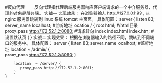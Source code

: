 #反向代理
  反向代理指代理后端服务器响应客户端请求的一个中介服务器，代理的对象是服务端。
实战一
实现效果：
在浏览器输入 http://127.0.0.1:83 , 从 nginx 服务器跳转到 linux 系统 tomcat 主页面。
具体配置：
    server {
        listen       83;
        server_name  localhost;   #监听地址
        location  / {
           root html;  #/html目录
           proxy_pass http://172.52.1.2:8080;  #请求转向
           index  index.html index.htm;      #设置默认页
        }
    }
实战二
实现效果：
根据在浏览器输入的路径不同，跳转到不同端口的服务中。
具体配置：
    server {
        listen       83;
        server_name  localhost;   #监听地址
        location  ~ /admin/ {  
           proxy_pass http://172.52.1.2:8080;
        }

        location  ~ /server/ {  
           proxy_pass http://172.52.1.2:8081;         
        } 
    }